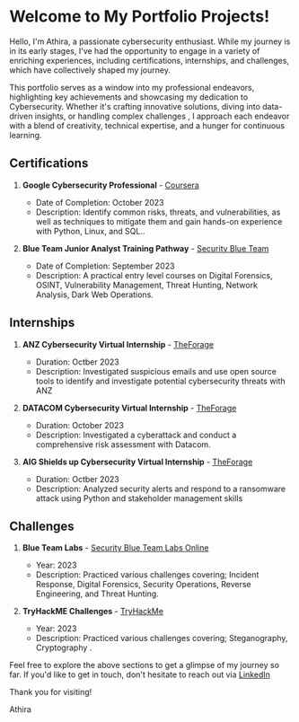 # Welcome to My Portfolio Projects!

Hello, I'm Athira, a passionate cybersecurity enthusiast. While my journey is in its early stages, I've had the opportunity to engage in a variety of enriching experiences, including certifications, internships, and challenges, which have collectively shaped my journey.

This portfolio serves as a window into my professional endeavors, highlighting key achievements and showcasing my dedication to Cybersecurity. Whether it's crafting innovative solutions, diving into data-driven insights, or handling complex challenges , I approach each endeavor with a blend of creativity, technical expertise, and a hunger for continuous learning.


## Certifications

1. **Google Cybersecurity Professional** - [Coursera](https://www.coursera.org/professional-certificates/google-cybersecurity)
   - Date of Completion: October 2023
   - Description: Identify common risks, threats, and vulnerabilities, as well as techniques to mitigate them and gain hands-on experience with Python, Linux, and SQL..

2. **Blue Team Junior Analyst Training Pathway** - [Security Blue Team](https://elearning.securityblue.team/home/courses/free-courses)
   - Date of Completion: September 2023
   - Description: A practical entry level courses on Digital Forensics, OSINT, Vulnerability Management, Threat Hunting, Network Analysis, Dark Web Operations.

## Internships

1. **ANZ Cybersecurity Virtual Internship** - [TheForage](https://www.theforage.com/virtual-internships/prototype/Hf4QMESoFeQwXPsiH/Cyber-Security-Virtual-Program)
   - Duration: Octber 2023
   - Description: Investigated suspicious emails and use open source tools to identify and investigate potential cybersecurity threats with ANZ

2. **DATACOM Cybersecurity Virtual Internship** - [TheForage](https://www.theforage.com/virtual-internships/prototype/yTszJTvkHFBH6zAn3/cybersecurity)
   - Duration: October 2023
   - Description: Investigated a cyberattack and conduct a comprehensive risk assessment with Datacom.
     
3. **AIG Shields up Cybersecurity Virtual Internship** - [TheForage](https://www.theforage.com/virtual-internships/prototype/2ZFnEGEDKTQMtEv9C/AIG-Cybersecurity-Virtual-Experience-Program)
   - Duration: Octber 2023
   - Description: Analyzed security alerts and respond to a ransomware attack using Python and stakeholder management skills


## Challenges

1. **Blue Team Labs** - [Security Blue Team Labs Online](https://blueteamlabs.online/?_gl=1*1ru5k0j*_ga*NTU4MDMyNTE4LjE2OTU1Mzg4MTM.*_ga_08W14X0YB4*MTY5ODQ4NTcwNS4zMC4xLjE2OTg0ODU3ODYuMC4wLjA.)
   - Year: 2023
   - Description: Practiced various challenges covering; Incident Response, Digital Forensics, Security Operations, Reverse Engineering, and Threat Hunting.

2. **TryHackME Challenges** - [TryHackMe](https://tryhackme.com/dashboard)
   - Year: 2023
   - Description: Practiced various challenges covering; Steganography, Cryptography .




Feel free to explore the above sections to get a glimpse of my journey so far. If you'd like to get in touch, don't hesitate to reach out via [LinkedIn](https://www.linkedin.com/in/athira-b-r/)

Thank you for visiting!

Athira
